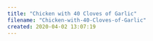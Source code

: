 ```yaml
---
title: "Chicken with 40 Cloves of Garlic"
filename: "Chicken-with-40-Cloves-of-Garlic"
created: 2020-04-02 13:07:19
---
```

